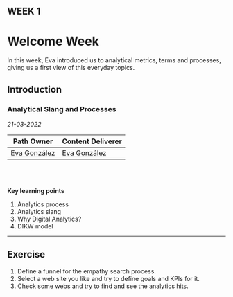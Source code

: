 ## WEEK 1


# Welcome Week
In this week, Eva introduced us to analytical metrics, terms and processes, giving us a first view of this everyday topics.

## Introduction
### Analytical Slang and Processes

*21-03-2022*



| **Path Owner** | **Content Deliverer** | 
| --- | --- | 
| [Eva González](github.com/evag-empathy) | [Eva González](github.com/evag-empathy) | \

\
&nbsp;

**Key learning points**
1. Analytics process
2. Analytics slang
3. Why Digital Analytics?
4. DIKW model






****

## Exercise

1. Define a funnel for the empathy search process. 
2. Select a web site you like and try to define goals and KPIs for it. 
3. Check some webs and try to find and see the analytics hits.

